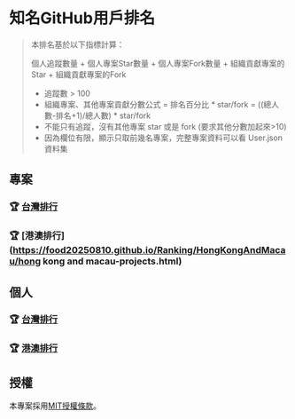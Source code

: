 # 知名GitHub用戶排名

> 本排名基於以下指標計算：
>
> 個人追蹤數量 + 個人專案Star數量 + 個人專案Fork數量 + 組織貢獻專案的Star + 組織貢獻專案的Fork
>
> - 追蹤數 > 100
> - 組織專案、其他專案貢獻分數公式 = 排名百分比 * star/fork = ((總人數-排名+1)/總人數) * star/fork
> - 不能只有追蹤，沒有其他專案 star 或是 fork (要求其他分數加起來>10)
> - 因為欄位有限，顯示只取前幾名專案，完整專案資料可以看 User.json 資料集


## 專案
### 🏆 [台灣排行](https://food20250810.github.io/Ranking/taiwan/taiwan-projects.html)
### 🏆 [港澳排行](https://food20250810.github.io/Ranking/HongKongAndMacau/hong kong and macau-projects.html)

## 個人
### 🏆 [台灣排行](https://food20250810.github.io/Ranking/taiwan/index.html)
### 🏆 [港澳排行](https://food20250810.github.io/Ranking/HongKongAndMacau/index.html)



## 授權

本專案採用[MIT授權條款](/LICENSE)。
